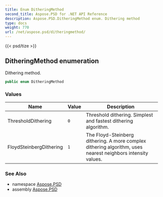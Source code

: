 ```yaml
---
title: Enum DitheringMethod
second_title: Aspose.PSD for .NET API Reference
description: Aspose.PSD.DitheringMethod enum. Dithering method
type: docs
weight: 770
url: /net/aspose.psd/ditheringmethod/
---
```

{{< psd/tize >}}
## DitheringMethod enumeration

Dithering method.

```csharp
public enum DitheringMethod
```

### Values

| Name | Value | Description |
| --- | --- | --- |
| ThresholdDithering | `0` | Threshold dithering. Simplest and fastest dithering algorithm. |
| FloydSteinbergDithering | `1` | The Floyd-Steinberg dithering. A more complex dithering algorithm, uses nearest neighbors intensity values. |

### See Also

* namespace [Aspose.PSD](../../aspose.psd/)
* assembly [Aspose.PSD](../../)



